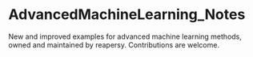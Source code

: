 # AdvancedMachineLearning_Notes
New and improved examples for advanced machine learning methods, owned and maintained by reapersy. Contributions are welcome.
